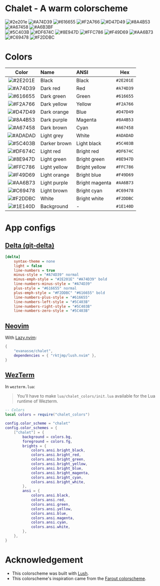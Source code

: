 Chalet - A warm colorscheme
===
![#2e201e](https://placehold.co/32x32/2e201e/2e201e.png)
![#A74D39](https://placehold.co/32x32/A74D39/A74D39.png)
![#616655](https://placehold.co/32x32/616655/616655.png)
![#F2A766](https://placehold.co/32x32/F2A766/F2A766.png)
![#D47D49](https://placehold.co/32x32/D47D49/D47D49.png)
![#8A4B53](https://placehold.co/32x32/8A4B53/8A4B53.png)
![#A67458](https://placehold.co/32x32/A67458/A67458.png)
![#A6B3BF](https://placehold.co/32x32/A6B3BF/A6B3BF.png)
</br>
![#5C403B](https://placehold.co/32x32/5C403B/5C403B.png)
![#DF674C](https://placehold.co/32x32/DF674C/DF674C.png)
![#8E947D](https://placehold.co/32x32/8E947D/8E947D.png)
![#FFC786](https://placehold.co/32x32/FFC786/FFC786.png)
![#F49D69](https://placehold.co/32x32/F49D69/F49D69.png)
![#AA6B73](https://placehold.co/32x32/AA6B73/AA6B73.png)
![#C69478](https://placehold.co/32x32/C69478/C69478.png)
![#F2DDBC](https://placehold.co/32x32/F2DDBC/F2DDBC.png)
</br>

# Colors
|Color|Name|ANSI|Hex|
|:------------------------------------------------------:|:-----------|:-------------|:-------:|
|![#2E201E](https://placehold.co/16x16/2E201E/2E201E.png)|Black       |Black         |`#2E201E`|
|![#A74D39](https://placehold.co/16x16/A74D39/A74D39.png)|Dark red    |Red           |`#A74D39`|
|![#616655](https://placehold.co/16x16/616655/616655.png)|Dark green  |Green         |`#616655`|
|![#F2A766](https://placehold.co/16x16/F2A766/F2A766.png)|Dark yellow |Yellow        |`#F2A766`|
|![#D47D49](https://placehold.co/16x16/D47D49/D47D49.png)|Dark orange |Blue          |`#D47D49`|
|![#8A4B53](https://placehold.co/16x16/8A4B53/8A4B53.png)|Dark purple |Magenta       |`#8A4B53`|
|![#A67458](https://placehold.co/16x16/A67458/A67458.png)|Dark brown  |Cyan          |`#A67458`|
|![#ADADAD](https://placehold.co/16x16/ADADAD/ADADAD.png)|Light grey  |White         |`#ADADAD`|
|![#5C403B](https://placehold.co/16x16/5C403B/5C403B.png)|Darker brown|Light black   |`#5C403B`|
|![#DF674C](https://placehold.co/16x16/DF674C/DF674C.png)|Light red   |Bright red    |`#DF674C`|
|![#8E947D](https://placehold.co/16x16/8E947D/8E947D.png)|Light green |Bright green  |`#8E947D`|
|![#FFC786](https://placehold.co/16x16/FFC786/FFC786.png)|Light yellow|Bright yellow |`#FFC786`|
|![#F49D69](https://placehold.co/16x16/F49D69/F49D69.png)|Light orange|Bright blue   |`#F49D69`|
|![#AA6B73](https://placehold.co/16x16/AA6B73/AA6B73.png)|Light purple|Bright magenta|`#AA6B73`|
|![#C69478](https://placehold.co/16x16/C69478/C69478.png)|Light brown |Bright cyan   |`#C69478`|
|![#F2DDBC](https://placehold.co/16x16/F2DDBC/F2DDBC.png)|White       |Bright white  |`#F2DDBC`|
|![#1E140D](https://placehold.co/16x16/1E140D/1E140D.png)|Background  |-             |`#1E140D`|

# App configs
## [Delta (git-delta)](https://github.com/dandavison/delta)
```ini
[delta]
    syntax-theme = none
    light = false
    line-numbers = true
    minus-style = "#A74D39" normal
    minus-emph-style = "#2E201E" "#A74D39" bold
    line-numbers-minus-style = "#A74D39"
    plus-style = "#616655" normal
    plus-emph-style = "#F2DDBC" "#616655" bold
    line-numbers-plus-style = "#616655"
    line-numbers-left-style = "#5C403B"
    line-numbers-right-style = "#5C403B"
    line-numbers-zero-style = "#5C403B"
```

## [Neovim](https://neovim.io/)
With [Lazy.nvim](https://github.com/folke/lazy.nvim):
```lua
{
    "evanasse/chalet",
    dependencies = { "rktjmp/lush.nvim" },
}
```

## [WezTerm](https://wezfurlong.org/wezterm/)
In `wezterm.lua`:
> You'll have to make `lua/chalet_colors/init.lua` available for the Lua runtime of Wezterm.
```lua
-- Colors
local colors = require("chalet_colors")

config.color_scheme = "chalet"
config.color_schemes = {
    ["chalet"] = {
        background = colors.bg,
        foreground = colors.fg,
        brights = {
            colors.ansi.bright_black,
            colors.ansi.bright_red,
            colors.ansi.bright_green,
            colors.ansi.bright_yellow,
            colors.ansi.bright_blue,
            colors.ansi.bright_magenta,
            colors.ansi.bright_cyan,
            colors.ansi.bright_white,
        },
        ansi = {
            colors.ansi.black,
            colors.ansi.red,
            colors.ansi.green,
            colors.ansi.yellow,
            colors.ansi.blue,
            colors.ansi.magenta,
            colors.ansi.cyan,
            colors.ansi.white,
        },
    },
}
```

# Acknowledgement
* This colorscheme was built with [Lush](http://git.io/lush.nvim).
* This colorscheme's inspiration came from the [Farout colorscheme](https://github.com/fcpg/vim-farout).

